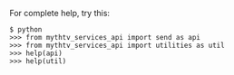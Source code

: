 For complete help, try this:
```
$ python
>>> from mythtv_services_api import send as api
>>> from mythtv_services_api import utilities as util
>>> help(api)
>>> help(util)
```
